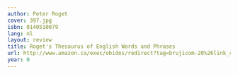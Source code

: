 ```yaml
---
author: Peter Roget
cover: 397.jpg
isbn: 0140510079
lang: nl
layout: review
title: Roget's Thesaurus of English Words and Phrases
url: http://www.amazon.ca/exec/obidos/redirect?tag=brujicom-20%26link_code=xm2%26camp=2025%26creative=165953%26path=http://www.amazon.ca/gp/redirect.html%253fASIN=0140510079%2526tag=brujicom-20%2526lcode=xm2%2526cID=2025%2526ccmID=165953%2526location=/o/ASIN/0140510079%25253FSubscriptionId=0VJDVJ14KM0P0VXDCQ82
year: 0
---
```

